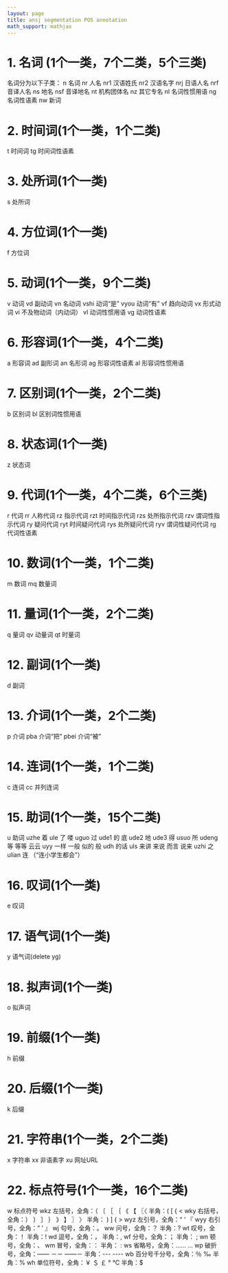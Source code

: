 ```yaml
---
layout: page
title: ansj segmentation POS annotation
math_support: mathjax
---
```



# 1. 名词  (1个一类，7个二类，5个三类)名词分为以下子类：n 名词nr 人名nr1 汉语姓氏nr2 汉语名字nrj 日语人名nrf 音译人名ns 地名nsf 音译地名nt 机构团体名nz 其它专名nl 名词性惯用语ng 名词性语素nw 新词# 2. 时间词(1个一类，1个二类)t 时间词tg 时间词性语素# 3. 处所词(1个一类)s 处所词# 4. 方位词(1个一类)f 方位词# 5. 动词(1个一类，9个二类)v 动词vd 副动词vn 名动词vshi 动词“是”vyou 动词“有”vf 趋向动词vx 形式动词vi 不及物动词（内动词）vl 动词性惯用语vg 动词性语素# 6. 形容词(1个一类，4个二类)a 形容词ad 副形词an 名形词ag 形容词性语素al 形容词性惯用语# 7. 区别词(1个一类，2个二类)b 区别词bl 区别词性惯用语# 8. 状态词(1个一类)z 状态词# 9. 代词(1个一类，4个二类，6个三类)r 代词rr 人称代词rz 指示代词rzt 时间指示代词rzs 处所指示代词rzv 谓词性指示代词ry 疑问代词ryt 时间疑问代词rys 处所疑问代词ryv 谓词性疑问代词rg 代词性语素# 10. 数词(1个一类，1个二类)m 数词mq 数量词# 11. 量词(1个一类，2个二类)q 量词qv 动量词qt 时量词# 12. 副词(1个一类)d 副词# 13. 介词(1个一类，2个二类)p 介词pba 介词“把”pbei 介词“被”# 14. 连词(1个一类，1个二类)c 连词 cc 并列连词# 15. 助词(1个一类，15个二类)u 助词uzhe 着ule 了 喽uguo 过ude1 的 底ude2 地ude3 得usuo 所udeng 等 等等 云云uyy 一样 一般 似的 般udh 的话uls 来讲 来说 而言 说来uzhi 之ulian 连 （“连小学生都会”）# 16. 叹词(1个一类)e 叹词# 17. 语气词(1个一类)y 语气词(delete yg)# 18. 拟声词(1个一类)o 拟声词# 19. 前缀(1个一类)h 前缀# 20. 后缀(1个一类)k 后缀# 21. 字符串(1个一类，2个二类)x 字符串 xx 非语素字 xu 网址URL# 22. 标点符号(1个一类，16个二类)w 标点符号wkz 左括号，全角：（ 〔  ［  ｛  《 【  〖〈   半角：( [ { <wky 右括号，全角：） 〕  ］ ｝ 》  】 〗 〉 半角： ) ] { >wyz 左引号，全角：“ ‘ 『wyy 右引号，全角：” ’ 』wj 句号，全角：。ww 问号，全角：？ 半角：?wt 叹号，全角：！ 半角：!wd 逗号，全角：， 半角：,wf 分号，全角：； 半角： ;wn 顿号，全角：、wm 冒号，全角：： 半角： :ws 省略号，全角：……  …wp 破折号，全角：——   －－   ——－   半角：---  ----wb 百分号千分号，全角：％ ‰   半角：%wh 单位符号，全角：￥ ＄ ￡  °  ℃  半角：$


